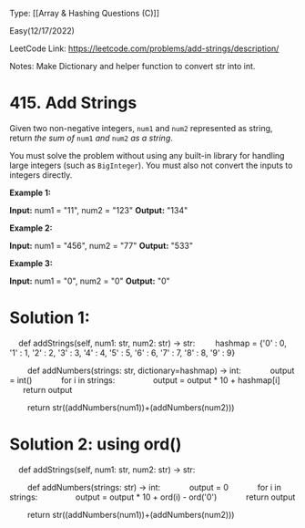 Type: [[Array & Hashing Questions (C)]]

Easy(12/17/2022)

LeetCode Link: https://leetcode.com/problems/add-strings/description/

Notes: Make Dictionary and helper function to convert str into int.

# 415. Add Strings

Given two non-negative integers, `num1` and `num2` represented as string, return _the sum of_ `num1` _and_ `num2` _as a string_.

You must solve the problem without using any built-in library for handling large integers (such as `BigInteger`). You must also not convert the inputs to integers directly.

**Example 1:**

**Input:** num1 = "11", num2 = "123"
**Output:** "134"

**Example 2:**

**Input:** num1 = "456", num2 = "77"
**Output:** "533"

**Example 3:**

**Input:** num1 = "0", num2 = "0"
**Output:** "0"


# Solution 1:

    def addStrings(self, num1: str, num2: str) -> str:
        hashmap = {'0' : 0, '1' : 1, '2' : 2, '3' : 3, '4' : 4, '5' : 5, '6' : 6, '7' : 7, '8' : 8, '9' : 9}

  
        def addNumbers(strings: str, dictionary=hashmap) -> int:
            output = int()
            for i in strings:
                output = output * 10 + hashmap[i]
            return output

        return str((addNumbers(num1))+(addNumbers(num2)))


# Solution 2: using ord()

    def addStrings(self, num1: str, num2: str) -> str:

        def addNumbers(strings: str) -> int:
            output = 0
            for i in strings:
                output = output * 10 + ord(i) - ord('0')
            return output


        return str((addNumbers(num1))+(addNumbers(num2)))
